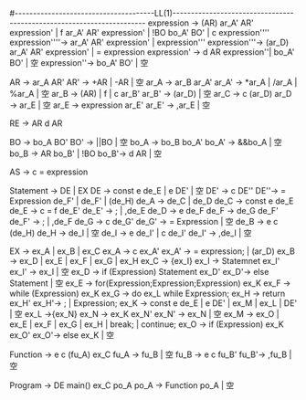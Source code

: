#--------------------------------------LL(1)----------------------------------------------------------------------
expression -> (AR) ar_A' AR' expression' | f ar_A' AR' expression' | !BO bo_A' BO' | c expression''''
expression''''-> ar_A' AR' expression' | expression'''
expression'''-> (ar_D) ar_A' AR' expression' | = expression
expression' -> d AR expression''| bo_A' BO' | 空
expression''-> bo_A' BO' | 空 

AR -> ar_A AR'
AR' -> +AR | -AR | 空
ar_A -> ar_B ar_A'
ar_A' -> *ar_A | /ar_A | %ar_A | 空
ar_B -> (AR) | f | c ar_B'
ar_B' -> (ar_D) | 空
ar_C -> c (ar_D)
ar_D -> ar_E | 空
ar_E -> expression ar_E'
ar_E' -> ,ar_E | 空

RE -> AR d AR

BO -> bo_A BO'
BO' -> ||BO | 空
bo_A -> bo_B bo_A'
bo_A' -> &&bo_A | 空
bo_B -> AR bo_B' | !BO
bo_B'-> d AR | 空

AS -> c = expression

Statement -> DE | EX
DE -> const e de_E | e DE' | 空
DE' -> c DE''
DE''-> = Expression de_F' | de_F' | (de_H)
de_A -> de_C | de_D
de_C -> const e de_E
de_E -> c = f de_E'
de_E' -> ; | ,de_E
de_D -> e de_F
de_F -> de_G de_F'
de_F' -> ; | ,de_F
de_G -> c de_G'
de_G' -> = Expression | 空
de_B -> e c (de_H)
de_H -> de_I | 空
de_I -> e de_I' | c de_I'
de_I' -> ,de_I | 空

EX -> ex_A | ex_B | ex_C
ex_A -> c ex_A'
ex_A' -> = expression; | (ar_D)
ex_B -> ex_D | ex_E | ex_F | ex_G | ex_H
ex_C -> {ex_I}
ex_I -> Statemnet ex_I'
ex_I' -> ex_I | 空
ex_D -> if (Expression) Statement ex_D'
ex_D'-> else Statement | 空
ex_E -> for(Expression;Expression;Expression) ex_K
ex_F -> while (Expression) ex_K
ex_G -> do ex_L while Expression;
ex_H -> return ex_H'
ex_H'-> ; | Expression;
ex_K -> const e de_E | e DE' | ex_M | ex_L | DE' | 空
ex_L ->{ex_N}
ex_N -> ex_K ex_N'
ex_N' -> ex_N | 空
ex_M -> ex_O | ex_E | ex_F | ex_G | ex_H | break; | continue;
ex_O -> if (Expression) ex_K ex_O'
ex_O'-> else ex_K | 空

Function -> e c (fu_A) ex_C
fu_A -> fu_B | 空
fu_B -> e c fu_B'
fu_B'-> ,fu_B | 空

Program -> DE main() ex_C po_A
po_A -> Function po_A | 空
